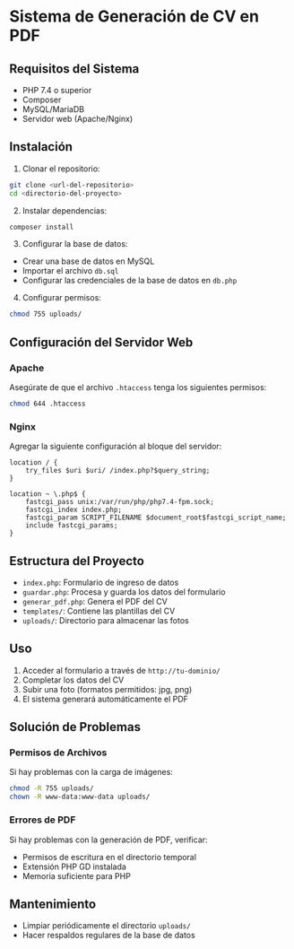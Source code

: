 # Sistema de Generación de CV en PDF

## Requisitos del Sistema
- PHP 7.4 o superior
- Composer
- MySQL/MariaDB
- Servidor web (Apache/Nginx)

## Instalación

1. Clonar el repositorio:
```bash
git clone <url-del-repositorio>
cd <directorio-del-proyecto>
```

2. Instalar dependencias:
```bash
composer install
```

3. Configurar la base de datos:
- Crear una base de datos en MySQL
- Importar el archivo `db.sql`
- Configurar las credenciales de la base de datos en `db.php`

4. Configurar permisos:
```bash
chmod 755 uploads/
```

## Configuración del Servidor Web

### Apache
Asegúrate de que el archivo `.htaccess` tenga los siguientes permisos:
```bash
chmod 644 .htaccess
```

### Nginx
Agregar la siguiente configuración al bloque del servidor:
```nginx
location / {
    try_files $uri $uri/ /index.php?$query_string;
}

location ~ \.php$ {
    fastcgi_pass unix:/var/run/php/php7.4-fpm.sock;
    fastcgi_index index.php;
    fastcgi_param SCRIPT_FILENAME $document_root$fastcgi_script_name;
    include fastcgi_params;
}
```

## Estructura del Proyecto
- `index.php`: Formulario de ingreso de datos
- `guardar.php`: Procesa y guarda los datos del formulario
- `generar_pdf.php`: Genera el PDF del CV
- `templates/`: Contiene las plantillas del CV
- `uploads/`: Directorio para almacenar las fotos

## Uso
1. Acceder al formulario a través de `http://tu-dominio/`
2. Completar los datos del CV
3. Subir una foto (formatos permitidos: jpg, png)
4. El sistema generará automáticamente el PDF

## Solución de Problemas

### Permisos de Archivos
Si hay problemas con la carga de imágenes:
```bash
chmod -R 755 uploads/
chown -R www-data:www-data uploads/
```

### Errores de PDF
Si hay problemas con la generación de PDF, verificar:
- Permisos de escritura en el directorio temporal
- Extensión PHP GD instalada
- Memoria suficiente para PHP

## Mantenimiento
- Limpiar periódicamente el directorio `uploads/`
- Hacer respaldos regulares de la base de datos